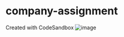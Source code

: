 # company-assignment
Created with CodeSandbox
![image](https://user-images.githubusercontent.com/31655178/233771201-ecb4408a-ceb1-4e99-b536-35fed8d10906.png)
